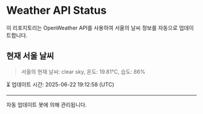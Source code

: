 
# Weather API Status

이 리포지토리는 OpenWeather API를 사용하여 서울의 날씨 정보를 자동으로 업데이트합니다.

## 현재 서울 날씨
> 서울의 현재 날씨: clear sky, 온도: 19.81°C, 습도: 86%

⏳ 업데이트 시간: 2025-06-22 19:12:58 (UTC)

---
자동 업데이트 봇에 의해 관리됩니다.
